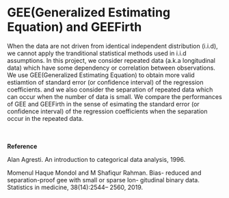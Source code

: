 GEE(Generalized Estimating Equation) and GEEFirth
======================================================

When the data are not driven from identical independent distribution (i.i.d), we cannot apply the tranditional statistical methods used in i.i.d assumptions.
In this project, we consider repeated data (a.k.a longitudinal data) which have some dependency or correlation between observations. We use GEE(Generalized Estimating Equation) to obtain more valid estiamtion of standard error (or confidence interval) of the regression coefficients. and we also consider the separation of repeated data which can occur when the number of data is small. We compare the performances of GEE and GEEFirth in the sense of esimating the standard error (or confidence interval) of the regression coefficients when the separation occur in the repeated data.  
<br>
<br>
  
**Reference**

Alan Agresti. An introduction to categorical data analysis, 1996.


Momenul Haque Mondol and M Shafiqur Rahman. Bias-
reduced and separation-proof gee with small or sparse lon-
gitudinal binary data. Statistics in medicine, 38(14):2544–
2560, 2019.

